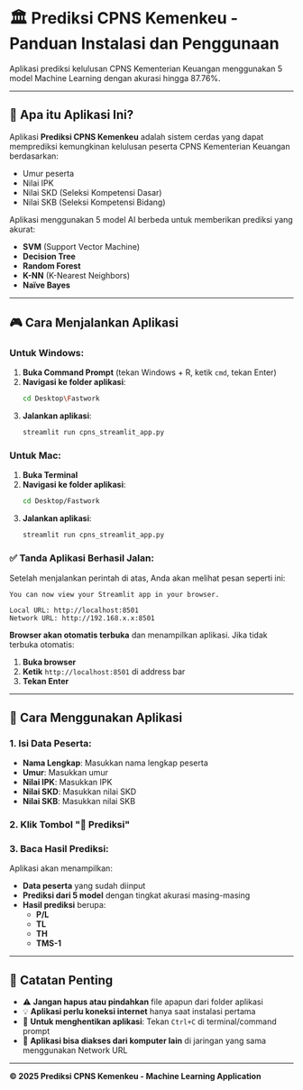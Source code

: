 # 🏛️ Prediksi CPNS Kemenkeu - Panduan Instalasi dan Penggunaan

Aplikasi prediksi kelulusan CPNS Kementerian Keuangan menggunakan 5 model Machine Learning dengan akurasi hingga 87.76%.

---

## 🤖 Apa itu Aplikasi Ini?

Aplikasi **Prediksi CPNS Kemenkeu** adalah sistem cerdas yang dapat memprediksi kemungkinan kelulusan peserta CPNS Kementerian Keuangan berdasarkan:
- Umur peserta
- Nilai IPK
- Nilai SKD (Seleksi Kompetensi Dasar)
- Nilai SKB (Seleksi Kompetensi Bidang)

Aplikasi menggunakan 5 model AI berbeda untuk memberikan prediksi yang akurat:
- **SVM** (Support Vector Machine)
- **Decision Tree**
- **Random Forest**
- **K-NN** (K-Nearest Neighbors)
- **Naïve Bayes**

---

## 🎮 Cara Menjalankan Aplikasi

### Untuk Windows:
1. **Buka Command Prompt** (tekan Windows + R, ketik `cmd`, tekan Enter)
2. **Navigasi ke folder aplikasi**:
   ```bash
   cd Desktop\Fastwork
   ```
3. **Jalankan aplikasi**:
   ```bash
   streamlit run cpns_streamlit_app.py
   ```

### Untuk Mac:
1. **Buka Terminal**
2. **Navigasi ke folder aplikasi**:
   ```bash
   cd Desktop/Fastwork
   ```
3. **Jalankan aplikasi**:
   ```bash
   streamlit run cpns_streamlit_app.py
   ```

### ✅ Tanda Aplikasi Berhasil Jalan:

Setelah menjalankan perintah di atas, Anda akan melihat pesan seperti ini:

```
You can now view your Streamlit app in your browser.

Local URL: http://localhost:8501
Network URL: http://192.168.x.x:8501
```

**Browser akan otomatis terbuka** dan menampilkan aplikasi. Jika tidak terbuka otomatis:
1. **Buka browser**
2. **Ketik** `http://localhost:8501` di address bar
3. **Tekan Enter**

---

## 📱 Cara Menggunakan Aplikasi

### 1. Isi Data Peserta:
- **Nama Lengkap**: Masukkan nama lengkap peserta
- **Umur**: Masukkan umur
- **Nilai IPK**: Masukkan IPK
- **Nilai SKD**: Masukkan nilai SKD
- **Nilai SKB**: Masukkan nilai SKB

### 2. Klik Tombol "🔮 Prediksi"

### 3. Baca Hasil Prediksi:
Aplikasi akan menampilkan:
- **Data peserta** yang sudah diinput
- **Prediksi dari 5 model** dengan tingkat akurasi masing-masing
- **Hasil prediksi** berupa:
  - **P/L**
  - **TL**
  - **TH**
  - **TMS-1**

---

## 📝 Catatan Penting

- ⚠️ **Jangan hapus atau pindahkan** file apapun dari folder aplikasi
- 💡 **Aplikasi perlu koneksi internet** hanya saat instalasi pertama
- 🔄 **Untuk menghentikan aplikasi**: Tekan `Ctrl+C` di terminal/command prompt
- 📱 **Aplikasi bisa diakses dari komputer lain** di jaringan yang sama menggunakan Network URL

---

**© 2025 Prediksi CPNS Kemenkeu - Machine Learning Application** 